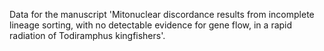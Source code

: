Data for the manuscript 'Mitonuclear discordance results from incomplete lineage sorting, with no detectable evidence for gene flow, in a rapid radiation of Todiramphus kingfishers'.

